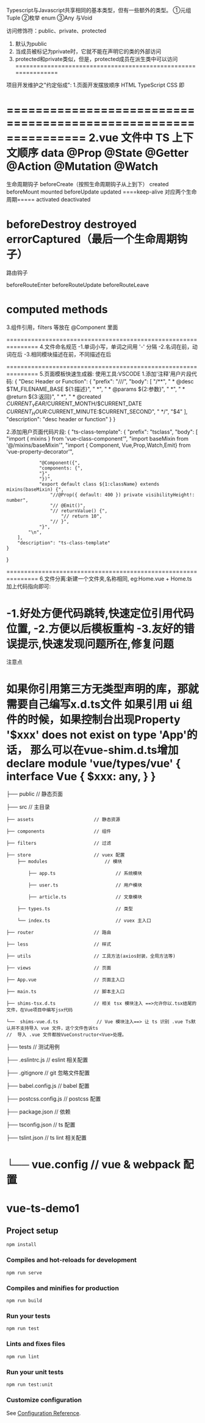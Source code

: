 Typescript与Javascript共享相同的基本类型，但有一些额外的类型。
①元组 Tuple
②枚举 enum
③Any 与Void

访问修饰符：public、private、protected
1.  默认为public
2.  当成员被标记为private时，它就不能在声明它的类的外部访问
3.  protected和private类似，但是，protected成员在派生类中可以访问
===============================================================

项目开发维护之"约定俗成":
1.页面开发摆放顺序
HTML
TypeScript
CSS
即
<template>
</template>
<script>
</script>
<style>
</style>

===============================================================
2.vue 文件中 TS 上下文顺序
data
@Prop
@State
@Getter
@Action
@Mutation
@Watch
===============================================================

生命周期钩子
beforeCreate（按照生命周期钩子从上到下）
created
beforeMount
mounted
beforeUpdate
updated
====keep-alive 对应两个生命周期=====
activated
deactivated

beforeDestroy
destroyed
errorCaptured（最后一个生命周期钩子）
===============================================================

路由钩子

beforeRouteEnter
beforeRouteUpdate
beforeRouteLeave

computed
methods
===============================================================

3.组件引用，filters 等放在 @Component 里面

===============================================================
4.文件命名规范
  -1.单词小写，单词之间用 '-' 分隔
  -2.名词在前，动词在后
  -3.相同模块描述在前，不同描述在后

===============================================================
5.页面模板快速生成器:
 使用工具:VSCODE
 1.添加'注释'用户片段代码:
   {
     "Desc Header or Function": {
		"prefix": "///",
		"body": [
			"/**",
			" * @desc $TM_FILENAME_BASE ${1:描述}",
			" *",
			" * @params ${2:参数}",
			" *",
			" * @return ${3:返回}",
			" *",
			" * @created $CURRENT_YEAR/$CURRENT_MONTH/$CURRENT_DATE $CURRENT_HOUR:$CURRENT_MINUTE:$CURRENT_SECOND",
			" */",
			"$4"
		],
		"description": "desc header or function"
	}
}

2.添加用户页面代码片段:
{
 "ts-class-template": {
		"prefix": "tsclass",
		"body": [
				"import { mixins } from 'vue-class-component'",
				"import baseMixin from '@/mixins/baseMixin'",
				"import { Component, Vue,Prop,Watch,Emit} from 'vue-property-decorator'",

				"@Component({",
				"components: {",
				"}",
				"})",
				"export default class ${1:className} extends mixins(baseMixin) {",
					"//@Prop({ default: 400 }) private visibilityHeight!: number",
					"// @Emit()",
					"// returnValue() {",
						"// return 10",
					"// }",
				"}",
			"\n",
		],
		"description": "ts-class-template"
	}
}

===============================================================
6.文件分离:新建一个文件夹,名称相同, eg:Home.vue + Home.ts 加上代码指向即可:
 <script lang="ts" src="./Home.ts"></script>
 -1.好处方便代码跳转,快速定位引用代码位置,
 -2.方便以后模板重构
 -3.友好的错误提示,快速发现问题所在,修复问题
===============================================================
注意点

如果你引用第三方无类型声明的库，那就需要自己编写x.d.ts文件
如果引用 ui 组件的时候，如果控制台出现Property '$xxx' does not exist on type 'App'的话，
那么可以在vue-shim.d.ts增加
declare module 'vue/types/vue' {
  interface Vue {
    $xxx: any,
  }
}
===============================================================
├── public                          // 静态页面

├── src                             // 主目录

    ├── assets                      // 静态资源

    ├── components                  // 组件

    ├── filters                     // 过滤
 
    ├── store                       // vuex 配置
        ├── modules                     // 模块

            ├── app.ts                      // 系统模块 
        
            ├── user.ts                     // 用户模块 
        
            ├── article.ts                  // 文章模块 
    
        ├── types.ts                        // 类型
        
        └── index.ts                        // vuex 主入口

    ├── router                      // 路由
 
    ├── less                        // 样式
 
    ├── utils                       // 工具方法(axios封装，全局方法等)

    ├── views                       // 页面

    ├── App.vue                     // 页面主入口

    ├── main.ts                     // 脚本主入口

    ├── shims-tsx.d.ts              // 相关 tsx 模块注入 ==>允许你以.tsx结尾的文件，在Vue项目中编写jsx代码

    └──  shims-vue.d.ts              // Vue 模块注入==> 让 ts 识别 .vue Ts默认并不支持导入 vue 文件，这个文件告诉ts                                         //  导入 .vue 文件都按VueConstructor<Vue>处理。

├── tests                           // 测试用例

├── .eslintrc.js                    // eslint 相关配置

├── .gitignore                      // git 忽略文件配置

├── babel.config.js                 // babel 配置

├── postcss.config.js               // postcss 配置

├── package.json                    // 依赖

├── tsconfig.json                   // ts 配置

├── tslint.json                     // ts lint 相关配置

└── vue.config                      // vue & webpack 配置 
===============================================================

# vue-ts-demo1

## Project setup
```
npm install
```

### Compiles and hot-reloads for development
```
npm run serve
```

### Compiles and minifies for production
```
npm run build
```

### Run your tests
```
npm run test
```

### Lints and fixes files
```
npm run lint
```

### Run your unit tests
```
npm run test:unit
```

### Customize configuration
See [Configuration Reference](https://cli.vuejs.org/config/).
